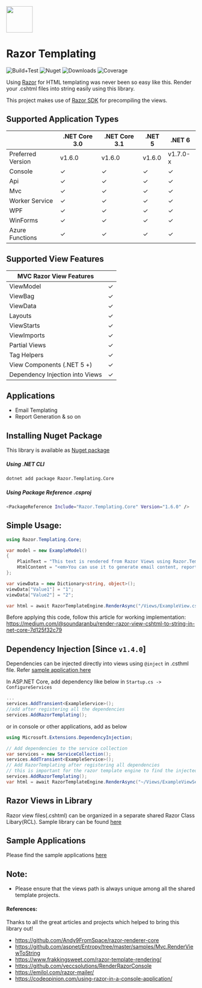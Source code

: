 <img src="https://raw.githubusercontent.com/soundaranbu/RazorTemplating/master/src/Razor.Templating.Core/assets/icon.png" width="70" height="70" /> 

# Razor Templating 

![Build+Test](https://github.com/soundaranbu/RazorTemplating/workflows/Build+Test/badge.svg?branch=master) ![Nuget](https://img.shields.io/nuget/v/Razor.Templating.Core) ![Downloads](https://img.shields.io/nuget/dt/Razor.Templating.Core) 
![Coverage](https://raw.githubusercontent.com/soundaranbu/RazorTemplating/master/test/Razor.Templating.Core.Test/Reports/badge_shieldsio_linecoverage_green.svg)

Using [Razor](https://docs.microsoft.com/en-us/aspnet/core/mvc/views/razor?view=aspnetcore-3.1) for HTML templating was never been so easy like this. Render your .cshtml files into string easily using this library.

This project makes use of [Razor SDK](https://docs.microsoft.com/en-us/aspnet/core/razor-pages/sdk?view=aspnetcore-3.1) for precompiling the views.

## Supported Application Types

|                  | .NET Core 3.0 | .NET Core 3.1 | .NET 5  | .NET 6  |
|------------------|---------------|---------------|---------|---------|
| Preferred Version|   v1.6.0      |     v1.6.0    |  v1.6.0 | v1.7.0-x| 
| Console          | &check;       | &check;       | &check; | &check; |
| Api              | &check;       | &check;       | &check; | &check; |
| Mvc              | &check;       | &check;       | &check; | &check; |
| Worker Service   | &check;       | &check;       | &check; | &check; |
| WPF              | &check;       | &check;       | &check; | &check; |
| WinForms         | &check;       | &check;       | &check; | &check; |
| Azure Functions  | &check;       | &check;       | &check; | &check; |


## Supported View Features
| MVC Razor View Features           |               |
|---------------------------------- |---------------|
| ViewModel                         | &check;       |
| ViewBag                           | &check;       |
| ViewData                          | &check;       |
| Layouts                           | &check;       |
| ViewStarts                        | &check;       |
| ViewImports                       | &check;       |
| Partial Views                     | &check;       |
| Tag Helpers                       | &check;       |
| View Components (.NET 5 +)        | &check;       |
| Dependency Injection into Views   | &check;       |

## Applications
- Email Templating
- Report Generation & so on

## Installing Nuget Package
This library is available as [Nuget package](https://www.nuget.org/packages/Razor.Templating.Core/)

##### Using .NET CLI
```bash
dotnet add package Razor.Templating.Core
```
##### Using Package Reference .csproj
```bash
<PackageReference Include="Razor.Templating.Core" Version="1.6.0" />
```

## Simple Usage:
```csharp
using Razor.Templating.Core;

var model = new ExampleModel()
{
    PlainText = "This text is rendered from Razor Views using Razor.Templating.Core",
    HtmlContent = "<em>You can use it to generate email content, report generation and so on</em>"
};

var viewData = new Dictionary<string, object>();
viewData["Value1"] = "1";
viewData["Value2"] = "2";

var html = await RazorTemplateEngine.RenderAsync("/Views/ExampleView.cshtml", model, viewData);
```
Before applying this code, follow this article for working implementation: https://medium.com/@soundaranbu/render-razor-view-cshtml-to-string-in-net-core-7d125f32c79

## Dependency Injection [Since `v1.4.0`]
Dependencies can be injected directly into views using `@inject` in .csthml file. Refer [sample application here](https://github.com/soundaranbu/RazorTemplating/tree/master/examples/Mvc)

In ASP.NET Core, add dependency like below in `Startup.cs -> ConfigureServices`
```csharp
...
services.AddTransient<ExampleService>();
//add after registering all the dependencies
services.AddRazorTemplating();
```
or in console or other applications, add as below
```csharp
using Microsoft.Extensions.DependencyInjection;

// Add dependencies to the service collection
var services = new ServiceCollection();
services.AddTransient<ExampleService>();
// Add RazorTemplating after registering all dependencies
// this is important for the razor template engine to find the injected services
services.AddRazorTemplating(); 
var html = await RazorTemplateEngine.RenderAsync("~/Views/ExampleViewServiceInjection.cshtml");
```
## Razor Views in Library
 Razor view files(.cshtml) can be organized in a separate shared Razor Class Libary(RCL). Sample library can be found [here](https://github.com/soundaranbu/RazorTemplating/tree/master/examples/ExampleAppRazorTemplates)
 
## Sample Applications
 Please find the sample applications [here](https://github.com/soundaranbu/RazorTemplating/tree/master/examples) 
 
## Note:
- Please ensure that the views path is always unique among all the shared template projects.

#### References:
Thanks to all the great articles and projects which helped to bring this library out!
- https://github.com/Andy9FromSpace/razor-renderer-core
- https://github.com/aspnet/Entropy/tree/master/samples/Mvc.RenderViewToString
- https://www.frakkingsweet.com/razor-template-rendering/
- https://github.com/veccsolutions/RenderRazorConsole
- https://emilol.com/razor-mailer/
- https://codeopinion.com/using-razor-in-a-console-application/
